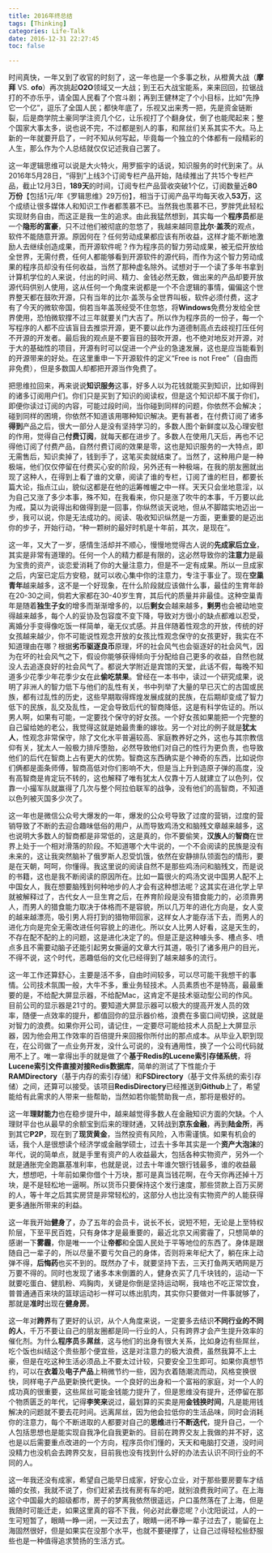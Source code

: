 ```yaml
---
title: 2016年终总结
tags: [Thinking]
categories: Life-Talk
date: 2016-12-31 22:27:45
toc: false

---
```


时间真快，一年又到了收官的时刻了，这一年也是一个多事之秋，从橙黄大战（**摩拜** VS. **ofo**）再次挑起**O2O**领域又一大战；到王石大战宝能系，来来回回，拉锯战打的不亦乐乎，请全国人民看了个宫斗剧；再到王健林定了个小目标，比如“先挣它一个亿”，逗乐了全国人民；都快年底了，乐视又出来秀一把，先是资金链断裂，后是商学院土豪同学注资几个亿，让乐视打了个翻身仗，倒了也能爬起来；整个国家大事太多，说也说不完，不过都是别人的事，和屌丝们关系其实不大。马上新的一年就要开启了，一时不知从何写起，毕竟每一个独立的个体都有一段精彩的人生，那么作为个人总结就仅仅记述我自己罢了。

这一年逻辑思维可以说是大火特火，用罗振宇的话说，知识服务的时代到来了。从2016年5月28日，“得到”上线3个订阅专栏产品开始，陆续推出了共15个专栏产品，截止12月3日，**189天**的时间，订阅专栏产品营收突破1个亿，订阅数量近**80万份**【包括1元/年《罗辑思维》29万份】，相当于订阅产品平均每天收入**53万**，这个成绩让很多媒体人和知识工作者都羡慕不已。当然我也羡慕不已，罗胖凭此轻松实现财务自由，而这正是我一生的追求。由此我猛然想到，其实每一个**程序员**都是一个**隐形的富豪**，只不过他们被彻底的忽悠了，我越来越同意**比尔·盖茨**的观点，软件不能随意开源。原因何在？任何劳动成果都应该有所收益，这样才能不断地激励人去继续创造成果，而开源软件呢？作为程序员的智力劳动成果，被无偿开放给全世界，无需付费，任何人都能够看到开源软件的源代码，而作为这个智力劳动成果的程序员却没有任何收益，当然了那种虚名除外。试想对于一个读了多年书拿到计算机学位的人来说，付出的时间、精力、金钱必然无数，做出来的产品却要开放源代码供别人使用，这从任何一个角度来说都是一个不合逻辑的事情，偏偏这个世界整天都在鼓吹开源，只有当年的比尔·盖茨与全世界叫板，软件必须付费，这才有了今天的微软帝国，倘若当年盖茨经受不住忽悠，将**Windows**免费分发给全世界使用，恐怕微软撑不过三年就要关门大吉了。所以作为程序员的一份子，每一个写程序的人都不应该盲目去推崇开源，更不要以此作为道德制高点去歧视打压任何不开源的开发者。最后我的观点是不要盲目的鼓吹开源，也不绝对地反对开源，对于大的基础性的项目，开源有时可以促进一个产业的急速发展，这也是应当能看到的开源带来的好处。在这里重申一下开源软件的定义“Free is not Free”（自由而非免费），但是多数国人却都把开源当作免费了。

把思维拉回来，再来说说**知识服务**这事，好多人以为花钱就能买到知识，比如得到的诸多订阅用户们。你们只是买到了知识的阅读权，但是这个知识却不属于你们，即便你读过订阅的内容，可能过段时间，当你碰到同样的问题，你依然不会解决；碰到同样的困境，你依然不知道该用哪种知识解决。更有甚者，在付费订阅了诸多**得到**产品之后，很大一部分人是没有坚持学习的，多数人图个新鲜度以及心理安慰的作用，觉得自己**付费订阅**，就每天都在进步了。多数人在使用几天后，再也不记得他订阅了付费产品，自然付费订阅的效果是零，这也是知识服务的一大特点，即无需售后，知识卖掉了，钱到手了，这笔买卖就结束了。当然了，这种用户是一种极端，他们仅仅停留在付费买心安的阶段，另外还有一种极端，在我的朋友圈就出现了这种人，在得到上看了谁的文章，阅读了谁的专栏，订阅了谁的栏目，都要长篇大论，指点江山，貌似这都是在他的运筹帷幄之中一样。天天只会坐地意淫，以为自己又涨了多少本事，殊不知，在我看来，你只是涨了吹牛的本事，千万要以此为戒，莫以为说得出和做得到是一回事，你纵然谈天说地，但从不脚踏实地迈出一步，我可以说，你是无法成功的。阅读、吸收知识纵然是一方面，更重要的是迈出你的步子，开始行动，“种一颗树的最好时机是十年前，其次，是现在”。

这一年，又大了一岁，感情生活却并不顺心，慢慢地觉得古人说的**先成家后立业**，其实是非常有道理的。任何一个人的精力都是有限的，这必然导致你的**注意力**是最为宝贵的资产，谈恋爱消耗了你的大量注意力，但是不一定有成果。所以一旦成家之后，内室已定后方安稳，就可以收心集中你的注意力，专注于事业了。现在**空巢青年**越来越多，这不是一个好现象，在什么阶段就应该做什么事，最佳的生育年龄在20-30之间，倘若大家都在30-40岁生育，其后代的质量并非最佳。这种空巢青年是随着**独生子女**的增多而渐渐增多的，以后**剩女**会越来越多，**剩男**也会被动地变得越来越多，每个人的妥协及包容度不变下降，导致对方很小的缺点都难以忍受，离婚分手变得像吃饭一样简单，毫无仪式感。并且伴随着性观念的开放，传统的好女孩越来越少，你不可能说性观念开放的女孩比性观念保守的女孩更好，我实在不知道理由在哪？根据**劣币驱逐良币**原理，坏的社会风气也会驱逐好的社会风气，因为在坏的社会风气之下，假设你能够获得倾向于分配给自己更多的收益，自然也就没人去追逐良好的社会风气了。都说大学附近是宾馆的天堂，此话不假，每晚不知道多少花季少年花季少女在此**偷吃禁果**。曾经在一本书中，读过一个研究成果，说明了非洲人的智力低下与他们的乱性有关，书中列举了大量的早已灭亡的古国或民族，都有过乱性的历史，这些早期取得辉煌发展成就的民族，在后期却变成了智力低下的民族，乱交及乱性，一定会导致后代的智商降低，这是有科学佐证的。所以男人啊，如果有可能，一定要找个保守的好女孩。一个好女孩如果能把一个完整的自己留给她的老公，我觉得这就是她最贵重的嫁妆。另一个对比的例子就是**犹太人**，性观念非常保守，除了文化水平普遍较高、家庭教养好之外，这也与其宗教信仰有关，犹太人一般极力排斥堕胎，必然导致他们对自己的性行为更负责，也导致他们的后代在智商上占有更大的优势。智商这东西确实是个神奇的东西，比如说你们俩都是面条师傅，智商高低对你们影响不大，但是当上升到造原子弹的高度，没有高智商是肯定玩不转的，这也解释了唯有犹太人仅靠十万人就建立了以色列，仅靠一小撮军队就赢得了几次与整个阿拉伯联军的战争，没有他们的高智商，不知道以色列被灭国多少次了。

这一年也是微信公众号大爆发的一年，爆发的公众号导致了过度的营销，过度的营销导致了不断的去迎合趣味低俗的用户，从而导致鸡汤文和脑残文章越来越多，这也说明大多数人的智商都是非常低的，这是真的，你不要偷笑，**汉族人**的**智商**在世界上处于一个相对滑落的阶段。不知道哪个大牛说的，一个不会阅读的民族是没有未来的，这让我突然脑补了俄罗斯人忍受饥饿，依然在安静排队领面包的情形，要是在天朝，呵呵，你懂得。我这里说的阅读自然不是那些鸡汤问和脑残文，而是说的书籍，这也是我不断阅读的原因所在。比如一篇很火的鸡汤文说中国男人配不上中国女人，我在想要脑残到何种地步的人才会有这种想法呢？这其实在进化学上早就被解释过了，古代女人一旦生育之后，在养育阶段是没有猎食能力的，必须靠男人，而男人的猎食能力取决于体格而不是容貌，所以几万年的进化方向是，女人变的越来越漂亮，吸引男人将打到的猎物带回家，这样女人才能存活下去，而男人的进化方向是完全无需改进任何容貌上的进化。所以女人比男人好看，这是天生的，不存在配不配的上的问题，这是进化决定了的。但是正是这种噱头多、槽点多、喷点多且不需要动脑子还能引起男女撕逼的文章大行其道，吸引了诸多用户的目光，不得不说，这个时代，恶趣低俗的文化已经得到了越来越多的流行。

这一年工作还算舒心，主要是活不多，自由时间较多，可以尽可能干我想干的事情。公司技术氛围一般，大牛不多，重业务轻技术。人员素质也不是特高，最最重要的是，不给配大屏显示器，不给配Mac，这肯定不是技术驱动型公司的作风。目前公司的显示器是21寸的。要知道大屏显示器可以极大的提高开发人员的效率，随便一点效率的提升，都值回你的显示器价格，浪费在多窗口间切换，这就是对智力的浪费。如果你开公司，请记住，一定要尽可能给技术人员配上大屏显示器，因为他会用工作效率的百倍提升来回报你所付出的那点成本。从毕业入职到现在，在公司做了一点业务开发，没什么可说的，没有通用性，换了一个公司代码就用不上了。唯一拿得出手的就是做了个**基于Redis的Lucene索引存储系统**，将**Lucene索引文件直接对接Redis数据库**，简单的测试了下性能介于**RAMDirectory**（基于内存的索引存储）和**FSDirectory**（基于文件系统的索引存储）之间，还算可以接受。该项目**RedisDirectory**已经推送到**Github**上了，希望能给有此需求的人带来一些帮助，当然如若你能赞助我一点，那将是极好的。

这一年**理财能力**也在稳步提升中，越来越觉得多数人在金融知识方面的欠缺。个人理财平台也从最早的余额宝到后来的理财通，又转战到**京东金融**，再到**陆金所**，再到其它**P2P**，现在到了**现货黄金**，当然投资有风险，入市需谨慎。如果有机会的话，我个人是很想读个经济学或金融学硕士，过去十多年其实是一个**资产大泡沫**的年代，说的简单点，就是手里有资产的人收益最大，包括各种实物资产，另外一个就是通胀完全跑赢基准利率，也就是说，过去十年谁欠银行钱最多，谁的收益最大，想想吧，十年前如果你借个十万块，那可是真当钱花啊，在今天你再还掉十万块，是不是轻松地一逼啊。所以货币只要保持这个发行速度，那些贷款上百万买房的人，等十年之后其实房贷是非常轻松的，这部分人也比没有实物资产的人能获得更多通胀所带来的利益。

这一年我开始**健身**了，办了五年的会员卡，说长不长，说短不短，无论是上至特权阶层，下至平民百姓，只有身体才是最重要的，最近北京又闹雾霾了，只想简单的感谢一下**雾霾**，你是唯一一个让**帝都**和全国人民处于平等地位的东西了。身体是跟随自己一辈子的，所以尽量不要亏欠自己的身体，否则将来年纪大了，躺在床上动弹不得，**后悔药**也买不到的。既然办了卡，就要坚持下去，三天打鱼两天晒网是万万要不得的。同时也发现了诸多本末倒置的人，健身衣买了几千块钱的，运动一下就要吃蛋白、健肌粉、鸡胸肉，关键是你倒是坚持运动啊，我啥也不吃正常饮食，普普通通百来块的篮球运动衫一样可以练出肌肉，其实你只要做对一件事就够了，那就是**准时**出现在**健身房**。

这一年对**跨界**有了更好的认识，从个人角度来说，一定要多去结识**不同行业的不同的人**，千万不要让自己的朋友圈都是同一行业的人，只有跨界才会产生提升效率的催化剂。为什么**程序员**多**屌丝**，这与他们的出身有很大关系，比如身边有些屌丝，吃个饭也纠结这个贵些那个便宜些，这是对注意力的极大浪费，虽然我算不上土豪，但是在吃这种生活必须品上不要太过计较，只要安全卫生即可。如果你真想节约，可以在**衣着**及**电子产品**上稍微节约一些，因为衣着随潮流而动，风格变换很快，同样电子产品更新换代更快。一个良好的出身和一个富裕的家庭，对一个人的成功真的很重要，这些屌丝可能金钱能力提升了，但是思维没有提升，还停留在那个物质匮乏的年代，记得**李笑来**说过，最划算的买卖是用**金钱换时间**，凡是能用钱解决的问题就不要去花时间。远离屌丝，因为他会拉低你的生活品味，同时会消耗你的注意力，每个不断进取的人都要对自己的**思维**进行**不断迭代**，提升自己，一个人包括思想也是能实现自我净化自我更新的。目前在跨界交友上我做的并不好，这也是以后需要重点改进的一个方向，程序员你们懂的，天天和电脑打交道，没时间没精力也没机会去跨界交友，目前我也没有找到什么好的办法去认识不同行业的不同的人。

这一年我还没有成家，希望自己能早日成家，好安心立业，对于那些要房要车才结婚的女孩，我就不说了，你们赶紧去找有房有车的吧，就别浪费我时间了。在上海这个中国最大的超级都市，房子的梦离我依然很遥远，户口虽然落在了上海，但是我随时可能迁走，如果这里真的容不下我，何必对此眷恋呢？小沈阳说过，人的一生可短暂了，眼睛一睁一闭，一天过去了，眼睛一闭不睁一辈子过去了，能留在上海固然很好，但是如果实在没那个水平，也就不要硬撑了，让自己过得轻松些舒服些也是一种值得追求赞扬的生活方式。